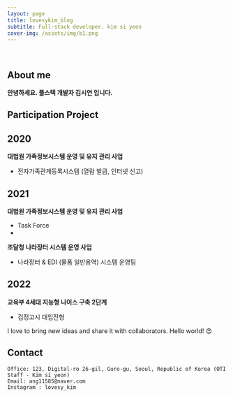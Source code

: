 ```yaml
---
layout: page
title: lovesykim_blog
subtitle: Full-stack developer. kim si yeon
cover-img: /assets/img/b1.png
---
```


<br/>

## About me

**안녕하세요. 풀스택 개발자 김시연 입니다.** 

## Participation Project

## 2020 <BR>
**대법원 가족정보시스템 운영 및 유지 관리 사업**
- 전자가족관계등록시스템 (열람 발급, 인터넷 신고)

## 2021 <BR>
**대법원 가족정보시스템 운영 및 유지 관리 사업**
- Task Force
- 
**조달청 나라장터 시스템 운영 사업**
- 나라장터 & EDI (물품 일반용역) 시스템 운영팀

## 2022 <BR>
**교육부 4세대 지능형 나이스 구축 2단계**
- 검정고시 대입전형

I love to bring new ideas and share it with collaborators. Hello world! &#128525;

## Contact

```
Office: 123, Digital-ro 26-gil, Guro-gu, Seoul, Republic of Korea (OTI Staff - Kim si yeon)
Email: ang11585@naver.com
Instagram : lovesy_kim
```
